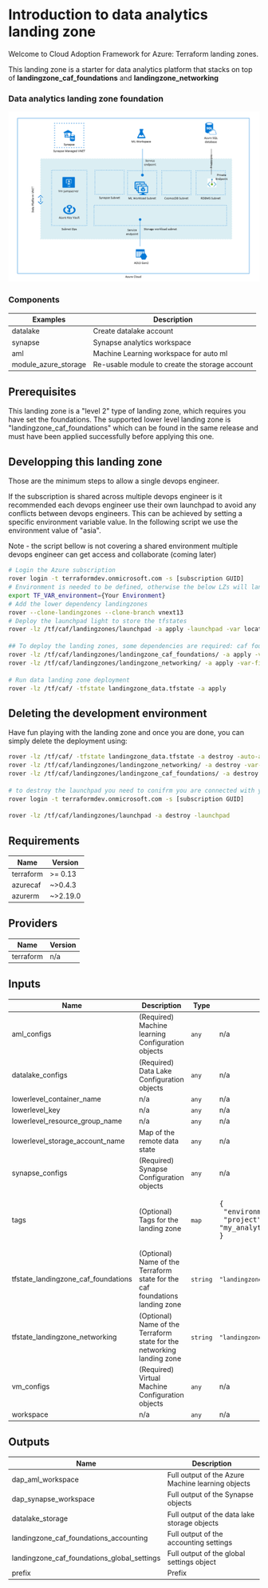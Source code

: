 # Introduction to data analytics landing zone

Welcome to Cloud Adoption Framework for Azure: Terraform landing zones.

This landing zone is a starter for data analytics platform that stacks on top of **landingzone_caf_foundations** and **landingzone_networking**

### Data analytics landing zone foundation
![Landing zone architecture](./_images/data_analytics_platform.PNG)

### Components
| Examples | Description|
|----------|------------|
|datalake | Create datalake account |
|synapse | Synapse analytics workspace |
|aml | Machine Learning workspace for auto ml |
|module_azure_storage | Re-usable module to create the storage account |

## Prerequisites

This landing zone is a "level 2" type of landing zone, which requires you have set the foundations. The supported lower level landing zone is "landingzone_caf_foundations" which can be found in the same release and must have been applied successfully before applying this one.

## Developping this landing zone

Those are the minimum steps to allow a single devops engineer. 

If the subscription is shared across multiple devops engineer is it recommended each devops engineer use their own launchpad to avoid any conflicts between devops engineers. This can be achieved by setting a specific environment variable value. In the following script we use the environment value of "asia".

Note - the script bellow is not covering a shared environment multiple devops engineer can get access and collaborate (coming later)

```bash
# Login the Azure subscription
rover login -t terraformdev.onmicrosoft.com -s [subscription GUID]
# Environment is needed to be defined, otherwise the below LZs will land into sandpit which someone else is working on
export TF_VAR_environment={Your Environment}
# Add the lower dependency landingzones
rover --clone-landingzones --clone-branch vnext13
# Deploy the launchpad light to store the tfstates
rover -lz /tf/caf/landingzones/launchpad -a apply -launchpad -var location=southeastasia

## To deploy the landing zones, some dependencies are required: caf foundations and networking
rover -lz /tf/caf/landingzones/landingzone_caf_foundations/ -a apply -var-file /tf/caf/configuration/landingzone_caf_foundations.tfvars
rover -lz /tf/caf/landingzones/landingzone_networking/ -a apply -var-file /tf/caf/configuration/landingzone_networking.tfvars 

# Run data landing zone deployment
rover -lz /tf/caf/ -tfstate landingzone_data.tfstate -a apply 
```

## Deleting the development environment

Have fun playing with the landing zone and once you are done, you can simply delete the deployment using:

```bash
rover -lz /tf/caf/ -tfstate landingzone_data.tfstate -a destroy -auto-approve
rover -lz /tf/caf/landingzones/landingzone_networking/ -a destroy -var-file /tf/caf/configuration/landingzone_networking.tfvars
rover -lz /tf/caf/landingzones/landingzone_caf_foundations/ -a destroy -var-file /tf/caf/configuration/landingzone_caf_foundations.tfvars

# to destroy the launchpad you need to conifrm you are connected with your user. If not reconnect with
rover login -t terraformdev.onmicrosoft.com -s [subscription GUID]

rover -lz /tf/caf/landingzones/launchpad -a destroy -launchpad
```

<!--- BEGIN_TF_DOCS --->
## Requirements

| Name | Version |
|------|---------|
| terraform | >= 0.13 |
| azurecaf | ~>0.4.3 |
| azurerm | ~>2.19.0 |

## Providers

| Name | Version |
|------|---------|
| terraform | n/a |

## Inputs

| Name | Description | Type | Default | Required |
|------|-------------|------|---------|:--------:|
| aml\_configs | (Required) Machine learning Configuration objects | `any` | n/a | yes |
| datalake\_configs | (Required) Data Lake Configuration objects | `any` | n/a | yes |
| lowerlevel\_container\_name | n/a | `any` | n/a | yes |
| lowerlevel\_key | n/a | `any` | n/a | yes |
| lowerlevel\_resource\_group\_name | n/a | `any` | n/a | yes |
| lowerlevel\_storage\_account\_name | Map of the remote data state | `any` | n/a | yes |
| synapse\_configs | (Required) Synapse Configuration objects | `any` | n/a | yes |
| tags | (Optional) Tags for the landing zone | `map` | <pre>{<br>  "environment": "DEV",<br>  "project": "my_analytics_project"<br>}</pre> | no |
| tfstate\_landingzone\_caf\_foundations | (Optional) Name of the Terraform state for the caf foundations landing zone | `string` | `"landingzone_caf_foundations.tfstate"` | no |
| tfstate\_landingzone\_networking | (Optional) Name of the Terraform state for the networking landing zone | `string` | `"landingzone_networking.tfstate"` | no |
| vm\_configs | (Required) Virtual Machine Configuration objects | `any` | n/a | yes |
| workspace | n/a | `any` | n/a | yes |

## Outputs

| Name | Description |
|------|-------------|
| dap\_aml\_workspace | Full output of the Azure Machine learning objects |
| dap\_synapse\_workspace | Full output of the Synapse objects |
| datalake\_storage | Full output of the data lake storage objects |
| landingzone\_caf\_foundations\_accounting | Full output of the accounting settings |
| landingzone\_caf\_foundations\_global\_settings | Full output of the global settings object |
| prefix | Prefix |

<!--- END_TF_DOCS --->